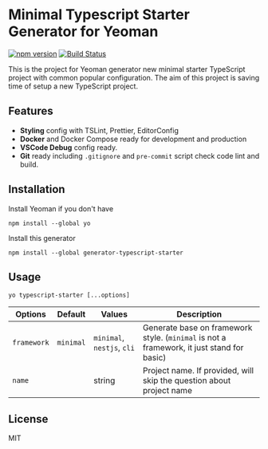 # Minimal Typescript Starter Generator for Yeoman

[![npm version](https://badge.fury.io/js/generator-typescript-starter.svg)](https://badge.fury.io/js/generator-typescript-starter)
[![Build Status](https://travis-ci.org/phunguyen19/generator-typescript-starter.svg?branch=master)](https://travis-ci.org/phunguyen19/generator-typescript-starter)

This is the project for Yeoman generator new minimal starter TypeScript project with common popular configuration. The aim of this project is saving time of setup a new TypeScript project.

## Features

- **Styling** config with TSLint, Prettier, EditorConfig
- **Docker** and Docker Compose ready for development and production
- **VSCode Debug** config ready.
- **Git** ready including `.gitignore` and `pre-commit` script check code lint and build.

## Installation

Install Yeoman if you don't have

```
npm install --global yo
```

Install this generator

```
npm install --global generator-typescript-starter
```

## Usage

```
yo typescript-starter [...options]
```

| Options     |  Default   | Values                        | Description                                                                               |
| ----------- |  --------- | ----------------------------- | ----------------------------------------------------------------------------------------- |
| `framework` |  `minimal` | `minimal`, `nestjs`, `cli`    | Generate base on framework style. (`minimal` is not a framework, it just stand for basic) |
| `name`      |            | string                        | Project name. If provided, will skip the question about project name                      |

## License

MIT
